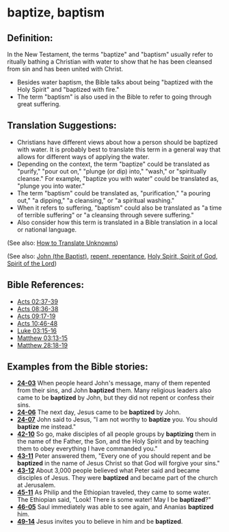 # baptize, baptism #

## Definition: ##

In the New Testament, the terms "baptize" and "baptism" usually refer to ritually bathing a Christian with water to show that he has been cleansed from sin and has been united with Christ.

* Besides water baptism, the Bible talks about being "baptized with the Holy Spirit" and "baptized with fire."
* The term "baptism" is also used in the Bible to refer to going through great suffering.

## Translation Suggestions: ##

* Christians have different views about how a person should be baptized with water. It is probably best to translate this term in a general way that allows for different ways of applying the water.
* Depending on the context, the term "baptize" could be translated as "purify," "pour out on," "plunge (or dip) into," "wash," or "spiritually cleanse." For example, "baptize you with water" could be translated as, "plunge you into water."
* The term "baptism" could be translated as, "purification," "a pouring out," "a dipping," "a cleansing," or "a spiritual washing."
* When it refers to suffering, "baptism" could also be translated as "a time of terrible suffering" or "a cleansing through severe suffering."
* Also consider how this term is translated in a Bible translation in a local or national language.

(See also: [How to Translate Unknowns](https://git.door43.org/Door43/en-ta-translate-vol1/src/master/content/translate_unknown.md))

(See also: [John (the Baptist)](../other/johnthebaptist.md), [repent, repentance](../kt/repent.md), [Holy Spirit, Spirit of God, Spirit of the Lord](../kt/holyspirit.md))

## Bible References: ##

* [Acts 02:37-39](https://door43.org/en/bible/notes/act/02/37)
* [Acts 08:36-38](https://door43.org/en/bible/notes/act/08/36)
* [Acts 09:17-19](https://door43.org/en/bible/notes/act/09/17)
* [Acts 10:46-48](https://door43.org/en/bible/notes/act/10/46)
* [Luke 03:15-16](https://door43.org/en/bible/notes/luk/03/15)
* [Matthew 03:13-15](https://door43.org/en/bible/notes/mat/03/13)
* [Matthew 28:18-19](https://door43.org/en/bible/notes/mat/28/18)

## Examples from the Bible stories: ##

* __[24-03](https://door43.org/en/obs/notes/frames/24-03)__ When people heard John's message, many of them repented from their sins, and John __baptized__  them. Many religious leaders also came to be __baptized__  by John, but they did not repent or confess their sins.
* __[24-06](https://door43.org/en/obs/notes/frames/24-06)__ The next day, Jesus came to be __baptized__  by John.
* __[24-07](https://door43.org/en/obs/notes/frames/24-07)__ John said to Jesus, "I am not worthy to __baptize__  you. You should __baptize__  me instead."
* __[42-10](https://door43.org/en/obs/notes/frames/42-10)__ So go, make disciples of all people groups by __baptizing__  them in the name of the Father, the Son, and the Holy Spirit and by teaching them to obey everything I have commanded you."
* __[43-11](https://door43.org/en/obs/notes/frames/43-11)__ Peter answered them, "Every one of you should repent and be __baptized__  in the name of Jesus Christ so that God will forgive your sins."
* __[43-12](https://door43.org/en/obs/notes/frames/43-12)__ About 3,000 people believed what Peter said and became disciples of Jesus. They were __baptized__  and became part of the church at Jerusalem.
* __[45-11](https://door43.org/en/obs/notes/frames/45-11)__ As Philip and the Ethiopian traveled, they came to some water. The Ethiopian said, "Look! There is some water! May I be __baptized__?"
* __[46-05](https://door43.org/en/obs/notes/frames/46-05)__ Saul immediately was able to see again, and Ananias __baptized__  him.
* __[49-14](https://door43.org/en/obs/notes/frames/49-14)__ Jesus invites you to believe in him and be __baptized__.

